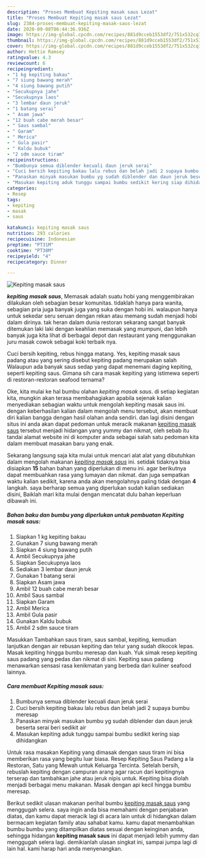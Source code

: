 ```yaml
---
description: "Proses Membuat Kepiting masak saus Lezat"
title: "Proses Membuat Kepiting masak saus Lezat"
slug: 2384-proses-membuat-kepiting-masak-saus-lezat
date: 2020-09-08T06:44:36.936Z
image: https://img-global.cpcdn.com/recipes/881d9cceb1553df2/751x532cq70/kepiting-masak-saus-foto-resep-utama.jpg
thumbnail: https://img-global.cpcdn.com/recipes/881d9cceb1553df2/751x532cq70/kepiting-masak-saus-foto-resep-utama.jpg
cover: https://img-global.cpcdn.com/recipes/881d9cceb1553df2/751x532cq70/kepiting-masak-saus-foto-resep-utama.jpg
author: Hettie Ramsey
ratingvalue: 4.3
reviewcount: 6
recipeingredient:
- "1 kg kepiting bakau"
- "7 siung bawang merah"
- "4 siung bawang putih"
- "Secukupnya jahe"
- "Secukupnya laos"
- "3 lembar daun jeruk"
- "1 batang serai"
- " Asam jawa"
- "12 buah cabe merah besar"
- " Saus sambal"
- " Garam"
- " Merica"
- " Gula pasir"
- " Kaldu bubuk"
- "2 sdm sauce tiram"
recipeinstructions:
- "Bumbunya semua diblender kecuali daun jeruk serai"
- "Cuci bersih kepiting bakau lalu rebus dan belah jadi 2 supaya bumbu meresap"
- "Panaskan minyak masukan bumbu yg sudah diblender dan daun jeruk beserta serai beri sedikit air"
- "Masukan kepiting aduk tunggu sampai bumbu sedikit kering siap dihidangkan"
categories:
- Resep
tags:
- kepiting
- masak
- saus

katakunci: kepiting masak saus 
nutrition: 293 calories
recipecuisine: Indonesian
preptime: "PT31M"
cooktime: "PT38M"
recipeyield: "4"
recipecategory: Dinner

---
```



![Kepiting masak saus](https://img-global.cpcdn.com/recipes/881d9cceb1553df2/751x532cq70/kepiting-masak-saus-foto-resep-utama.jpg)

<b><i>kepiting masak saus</i></b>, Memasak adalah suatu hobi yang menggembirakan dilakukan oleh sebagian besar komunitas. tidaklah hanya para wanita, sebagian pria juga banyak juga yang suka dengan hobi ini. walaupun hanya untuk sekedar seru seruan dengan rekan atau memang sudah menjadi hobi dalam dirinya. tak heran dalam dunia restoran sekarang sangat banyak ditemukan laki laki dengan keahlian memasak yang mumpuni, dan lebih banyak juga kita lihat di berbagai depot dan restaurant yang menggunakan juru masak cowok sebagai koki terbaik nya.

Cuci bersih kepiting, rebus hingga matang. Yes, kepiting masak saus padang atau yang sering disebut kepiting padang merupakan salah Walaupun ada banyak saus sedap yang dapat menemani daging kepiting, seperti kepiting saus. Gimana sih cara masak kepiting yang istimewa seperti di restoran-restoran seafood ternama?

Oke, kita mulai ke hal bumbu olahan <i>kepiting masak saus</i>. di setiap kegiatan kita, mungkin akan terasa membahagiakan apabila sejenak kalian menyediakan sebagian waktu untuk mengolah kepiting masak saus ini. dengan keberhasilan kalian dalam mengolah menu tersebut, akan membuat diri kalian bangga dengan hasil olahan anda sendiri. dan lagi disini dengan situs ini anda akan dapat pedoman untuk meracik makanan <u>kepiting masak saus</u> tersebut menjadi hidangan yang yummy dan nikmat, oleh sebab itu tandai alamat website ini di komputer anda sebagai salah satu pedoman kita dalam membuat masakan baru yang enak.


Sekarang langsung saja kita mulai untuk mencari alat alat yang dibutuhkan dalam mengolah makanan <u><i>kepiting masak saus</i></u> ini. setidak tidaknya bisa disiapkan <b>15</b> bahan bahan yang diperlukan di menu ini. agar berikutnya dapat membuahkan rasa yang lumayan dan nikmat. dan juga sempatkan waktu kalian sedikit, karena anda akan mengolahnya paling tidak dengan <b>4</b> langkah. saya berharap semua yang diperlukan sudah kalian sediakan disini, Baiklah mari kita mulai dengan mencatat dulu bahan keperluan dibawah ini.

<!--inarticleads1-->

##### Bahan baku dan bumbu yang diperlukan untuk pembuatan Kepiting masak saus:

1. Siapkan 1 kg kepiting bakau
1. Gunakan 7 siung bawang merah
1. Siapkan 4 siung bawang putih
1. Ambil Secukupnya jahe
1. Siapkan Secukupnya laos
1. Sediakan 3 lembar daun jeruk
1. Gunakan 1 batang serai
1. Siapkan  Asam jawa
1. Ambil 12 buah cabe merah besar
1. Ambil  Saus sambal
1. Siapkan  Garam
1. Ambil  Merica
1. Ambil  Gula pasir
1. Gunakan  Kaldu bubuk
1. Ambil 2 sdm sauce tiram


Masukkan Tambahkan saus tiram, saus sambal, kepiting, kemudian lanjutkan dengan air rebusan kepiting dan telur yang sudah dikocok lepas. Masak kepiting hingga bumbu meresap dan kuah. Yuk simak resep kepiting saus padang yang pedas dan nikmat di sini. Kepiting saus padang menawarkan sensasi rasa kenikmatan yang berbeda dari kuliner seafood lainnya. 

<!--inarticleads2-->

##### Cara membuat Kepiting masak saus:

1. Bumbunya semua diblender kecuali daun jeruk serai
1. Cuci bersih kepiting bakau lalu rebus dan belah jadi 2 supaya bumbu meresap
1. Panaskan minyak masukan bumbu yg sudah diblender dan daun jeruk beserta serai beri sedikit air
1. Masukan kepiting aduk tunggu sampai bumbu sedikit kering siap dihidangkan


Untuk rasa masakan Kepiting yang dimasak dengan saus tiram ini bisa memberikan rasa yang begitu luar biasa. Resep Kepiting Saus Padang a la Restoran, Satu yang Mewah untuk Keluarga Tercinta. Setelah bersih, rebuslah kepiting dengan campuran arang agar racun dari kepitingnya terserap dan tambahkan jahe atau jeruk nipis untuk. Kepiting bisa diolah menjadi berbagai menu makanan. Masak dengan api kecil hingga bumbu meresap. 

Berikut sedikit ulasan makanan perihal bumbu <u>kepiting masak saus</u> yang menggugah selera. saya ingin anda bisa memahami dengan penjabaran diatas, dan kamu dapat meracik lagi di acara lain untuk di hidangkan dalam bermacam kegiatan family atau sahabat kamu. kamu dapat menambahkan bumbu bumbu yang ditampilkan diatas sesuai dengan keinginan anda, sehingga hidangan <b>kepiting masak saus</b> ini dapat menjadi lebih yummy dan menggugah selera lagi. demikianlah ulasan singkat ini, sampai jumpa lagi di lain hal. kami harap hari anda menyenangkan.
